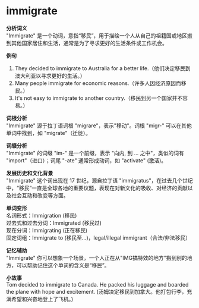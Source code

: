 # immigrate

**分析词义**  
"Immigrate" 是一个动词，意指“移民”，用于描绘一个人从自己的祖籍国或地区搬到其他国家居住和生活，通常是为了寻求更好的生活条件或工作机会。

  

**例句**

  

1.  They decided to immigrate to Australia for a better life.（他们决定移民到澳大利亚以寻求更好的生活。）
2.  Many people immigrate for economic reasons.（许多人因经济原因而移民。）
3.  It's not easy to immigrate to another country.（移民到另一个国家并不容易。）

  

**词根分析**  
"Immigrate" 源于拉丁语词根 "migrare"，表示"移动"。词根 "migr-" 可以在其他单词中找到，如 "migrate"（迁徙）。

  

**词缀分析**  
"Immigrate" 的词缀 "im-" 是一个前缀，表示 "向内, 到 … 之中"，类似的词有 "import"（进口）；词尾 "-ate" 通常形成动词，如 "activate" (激活)。

  

**发展历史和文化背景**  
"Immigrate" 这个词出现在 17 世纪，源自拉丁语 "immigratus"，在过去几个世纪中，“移民”一直是全球各地的重要议题，表现在对新文化的吸收、对经济的贡献以及社会互动和改变等方面。

  

**单词变形**  
名词形式：Immigration (移民)  
过去式和过去分词：Immigrated (移民过)  
现在分词：Immigrating (正在移民)  
固定词组：Immigrate to (移民至…)，legal/illegal immigrant（合法/非法移民）

  

**记忆辅助**  
"Immigrate" 你可以想象一个场景，一个人正在从"IMG搞特效的地方"搬到别的地方，可以帮助记住这个单词的含义是“移民”。

  

**小故事**  
Tom decided to immigrate to Canada. He packed his luggage and boarded the plane with hope and excitement. (汤姆决定移民到加拿大。他打包行李，充满希望和兴奋地登上了飞机。)
